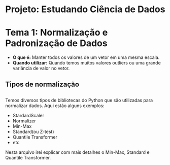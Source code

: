 # **Projeto: Estudando Ciência de Dados**

# **Tema 1: Normalização e Padronização de Dados**

- **O que é:** Manter todos os valores de um vetor em uma mesma escala.
- **Quando utilizar:** Quando temos muitos valores outliers ou uma grande variância de valor no vetor.

## Tipos de normalização <h2>

Temos diversos tipos de bibliotecas do Python que são utilizadas para normalizar dados.  Aqui estão alguns exemplos:

- StardardScaler
- Normalizer
- Min-Max
- Standard(ou Z-test)
- Quantile Transformer
- etc

Nesta arquivo irei explicar com mais detalhes o Min-Max, Standard e Quantile Transformer.
